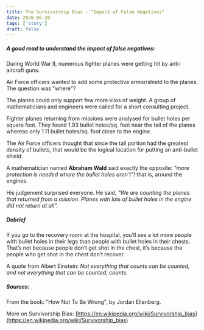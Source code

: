 ```yaml
---
title: The Survivorship Bias - "Impact of False Negatives"
date: 2020-06-20
tags: ['story']
draft: false
---
```



##### A good read to understand the impact of false negatives:

During World War II, numerous fighter planes were getting hit by anti-aircraft guns. 

Air Force officers wanted to add some protective armor/shield to the planes. The question was "where"?

The planes could only support few more kilos of weight. A group of mathematicians and engineers were called for a short consulting project. 

Fighter planes returning from missions were analysed for bullet holes per square foot. They found 1.93 bullet holes/sq. foot near the tail of the planes whereas only 1.11 bullet holes/sq. foot close to the engine.
 
The Air Force officers thought that since the tail portion had the greatest density of bullets, that would be the logical location for putting an anti-bullet shield. 

A mathematician named **Abraham Wald** said exactly the opposite: _"more protection is needed where the bullet holes aren't"!_ that is, around the engines. 

His judgement surprised everyone. He said, _"We are counting the planes that returned from a mission. Planes with lots of bullet holes in the engine did not return at all"._

##### Debrief
 
If you go to the recovery room at the hospital, you’ll see a lot more people with bullet holes in their legs than people with bullet holes in their chests. That’s not because people don’t get shot in the chest, it’s because the people who get shot in the chest don’t recover.

A quote from Albert Einstein: 
_Not everything that counts can be counted, and not everything that can be counted, counts._

>
##### Sources: 
>
From the book: "How Not To Be Wrong", by Jordan Ellenberg.
>
More on Survivorship Bias:
[https://en.wikipedia.org/wiki/Survivorship_bias](https://en.wikipedia.org/wiki/Survivorship_bias)


